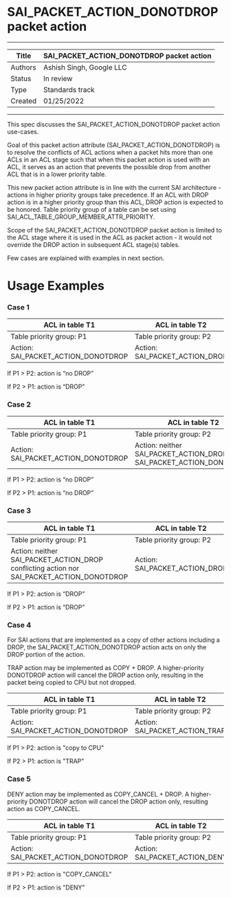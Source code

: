 # SAI_PACKET_ACTION_DONOTDROP packet action
-------------------------------------------------------------------------------
 Title       | SAI_PACKET_ACTION_DONOTDROP packet action
-------------|-----------------------------------------------------------------
 Authors     | Ashish Singh, Google LLC
 Status      | In review
 Type        | Standards track
 Created     | 01/25/2022

-------------------------------------------------------------------------------

This spec discusses the SAI_PACKET_ACTION_DONOTDROP packet action use-cases.

Goal of this packet action attribute (SAI_PACKET_ACTION_DONOTDROP) is to resolve the conflicts of ACL actions when a packet hits more than one ACLs in an ACL stage such that when this packet action is used with an ACL, it serves as an action that prevents the possible drop from another ACL that is in a lower priority table.

This new packet action attribute is in line with the current SAI architecture - actions in higher priority groups take precedence. If an ACL with DROP action is in a higher priority group than this ACL, DROP action is expected to be honored. Table priority group of a table can be set using SAI_ACL_TABLE_GROUP_MEMBER_ATTR_PRIORITY.

Scope of the SAI_PACKET_ACTION_DONOTDROP packet action is limited to the ACL stage where it is used in the ACL as packet action - it would not override the DROP action in subsequent ACL stage(s) tables.

Few cases are explained with examples in next section.

# Usage Examples
### Case 1

| ACL in table T1                     | ACL in table T2                       |
|-------------------------------------|---------------------------------------|
| Table priority group:  P1           | Table priority group:  P2             |
|Action: SAI_PACKET_ACTION_DONOTDROP  | Action: SAI_PACKET_ACTION_DROP        |



If P1 > P2: action is “no DROP”


If P2 > P1: action is “DROP”



### Case 2

| ACL in table T1                     | ACL in table T2                       |
|-------------------------------------|---------------------------------------|
| Table priority group:  P1           | Table priority group:  P2             |
|Action: SAI_PACKET_ACTION_DONOTDROP  | Action: neither SAI_PACKET_ACTION_DROP nor SAI_PACKET_ACTION_DONOTDROP          |


If P1 > P2: action is “no DROP”


If P2 > P1: action is “no DROP”


### Case 3

| ACL in table T1                     | ACL in table T2                       |
|-------------------------------------|---------------------------------------|
| Table priority group:  P1           | Table priority group:  P2             |
|Action: neither SAI_PACKET_ACTION_DROP conflicting action nor SAI_PACKET_ACTION_DONOTDROP  | Action: SAI_PACKET_ACTION_DROP     |


If P1 > P2: action is “DROP”


If P2 > P1: action is “DROP”

### Case 4

For SAI actions that are implemented as a copy of other actions including a DROP, the SAI_PACKET_ACTION_DONOTDROP action acts on only the DROP portion of the action.

TRAP action may be implemented as COPY + DROP. A higher-priority DONOTDROP action will cancel the DROP action only, resulting in the packet being copied to CPU but not dropped.

| ACL in table T1                     | ACL in table T2                       |
|-------------------------------------|---------------------------------------|
| Table priority group:  P1           | Table priority group:  P2             |
|Action: SAI_PACKET_ACTION_DONOTDROP  | Action: SAI_PACKET_ACTION_TRAP        |


If P1 > P2: action is "copy to CPU"


If P2 > P1: action is "TRAP"

### Case 5

DENY action may be implemented as COPY_CANCEL + DROP. A higher-priority DONOTDROP action will cancel the DROP action only, resulting action as COPY_CANCEL.

| ACL in table T1                     | ACL in table T2                       |
|-------------------------------------|---------------------------------------|
| Table priority group:  P1           | Table priority group:  P2             |
|Action: SAI_PACKET_ACTION_DONOTDROP  | Action: SAI_PACKET_ACTION_DENY        |


If P1 > P2: action is "COPY_CANCEL"


If P2 > P1: action is "DENY"

